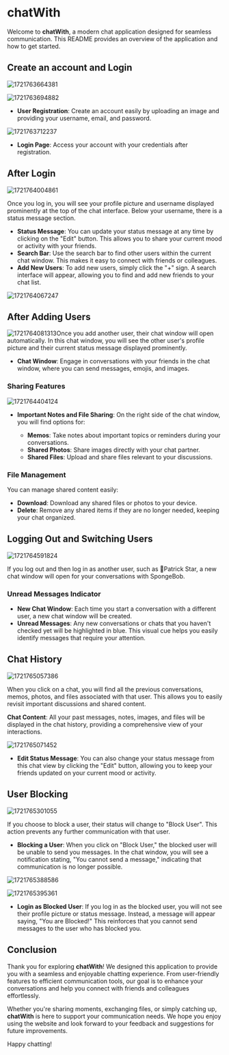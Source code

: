 # chatWith

Welcome to **chatWith**, a modern chat application designed for seamless communication. This README provides an overview of the application and how to get started.

## Create an account and Login

![1721763664381](image/README/1721763664381.png)

![1721763694882](image/README/1721763694882.png)

* **User Registration**: Create an account easily by uploading an image and providing your username, email, and password.

![1721763712237](image/README/1721763712237.png)

* **Login Page**: Access your account with your credentials after registration.

## After Login

![1721764004861](image/README/1721764004861.png)

Once you log in, you will see your profile picture and username displayed prominently at the top of the chat interface. Below your username, there is a status message section.

- **Status Message**: You can update your status message at any time by clicking on the "Edit" button. This allows you to share your current mood or activity with your friends.
- **Search Bar**: Use the search bar to find other users within the current chat window. This makes it easy to connect with friends or colleagues.
- **Add New Users**: To add new users, simply click the "+" sign. A search interface will appear, allowing you to find and add new friends to your chat list.

![1721764067247](image/README/1721764067247.png)


## After Adding Users

![1721764081313](https://file+.vscode-resource.vscode-cdn.net/Users/joanne/Documents/GitHub/Chat/image/README/1721764081313.png)Once you add another user, their chat window will open automatically. In this chat window, you will see the other user's profile picture and their current status message displayed prominently.

- **Chat Window**: Engage in conversations with your friends in the chat window, where you can send messages, emojis, and images.

### Sharing Features

![1721764404124](image/README/1721764404124.png)

- **Important Notes and File Sharing**: On the right side of the chat window, you will find options for:

  - **Memos**: Take notes about important topics or reminders during your conversations.
  - **Shared Photos**: Share images directly with your chat partner.
  - **Shared Files**: Upload and share files relevant to your discussions.

### File Management

You can manage shared content easily:

- **Download**: Download any shared files or photos to your device.
- **Delete**: Remove any shared items if they are no longer needed, keeping your chat organized.


## Logging Out and Switching Users

![1721764591824](image/README/1721764591824.png)

If you log out and then log in as another user, such as Patrick Star, a new chat window will open for your conversations with SpongeBob.

### Unread Messages Indicator

- **New Chat Window**: Each time you start a conversation with a different user, a new chat window will be created.
- **Unread Messages**: Any new conversations or chats that you haven't checked yet will be highlighted in blue. This visual cue helps you easily identify messages that require your attention.

## Chat History

![1721765057386](image/README/1721765057386.png)

When you click on a chat, you will find all the previous conversations, memos, photos, and files associated with that user. This allows you to easily revisit important discussions and shared content.


**Chat Content**: All your past messages, notes, images, and files will be displayed in the chat history, providing a comprehensive view of your interactions.

![1721765071452](image/README/1721765071452.png)

* **Edit Status Message**: You can also change your status message from this chat view by clicking the "Edit" button, allowing you to keep your friends updated on your current mood or activity.

## User Blocking

![1721765301055](image/README/1721765301055.png)

If you choose to block a user, their status will change to "Block User". This action prevents any further communication with that user.

* **Blocking a User**: When you click on "Block User," the blocked user will be unable to send you messages. In the chat window, you will see a notification stating, "You cannot send a message," indicating that communication is no longer possible.


![1721765388586](image/README/1721765388586.png)

![1721765395361](image/README/1721765395361.png)

* **Login as Blocked User**: If you log in as the blocked user, you will not see their profile picture or status message. Instead, a message will appear saying, "You are Blocked!" This reinforces that you cannot send messages to the user who has blocked you.

## Conclusion

Thank you for exploring **chatWith**! We designed this application to provide you with a seamless and enjoyable chatting experience. From user-friendly features to efficient communication tools, our goal is to enhance your conversations and help you connect with friends and colleagues effortlessly.

Whether you're sharing moments, exchanging files, or simply catching up, **chatWith** is here to support your communication needs. We hope you enjoy using the website and look forward to your feedback and suggestions for future improvements.

Happy chatting!
